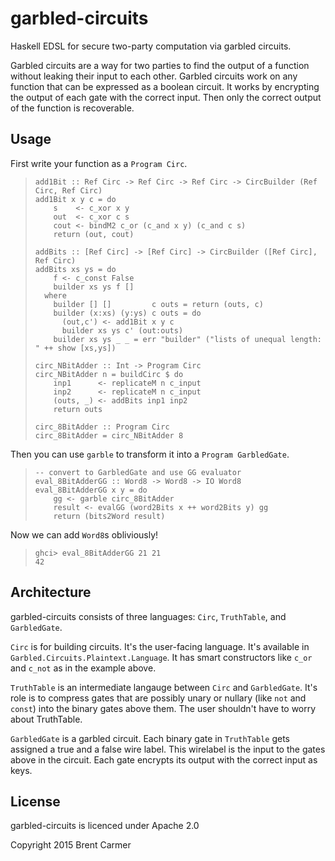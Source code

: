 garbled-circuits
================

Haskell EDSL for secure two-party computation via garbled circuits.

Garbled circuits are a way for two parties to find the output of a function
without leaking their input to each other. Garbled circuits work on any function 
that can be expressed as a boolean circuit. It works by encrypting the output of
each gate with the correct input. Then only the correct output of the function
is recoverable.

Usage
-----

First write your function as a `Program Circ`.

>     add1Bit :: Ref Circ -> Ref Circ -> Ref Circ -> CircBuilder (Ref Circ, Ref Circ)
>     add1Bit x y c = do
>         s    <- c_xor x y
>         out  <- c_xor c s
>         cout <- bindM2 c_or (c_and x y) (c_and c s)
>         return (out, cout)
>     
>     addBits :: [Ref Circ] -> [Ref Circ] -> CircBuilder ([Ref Circ], Ref Circ)
>     addBits xs ys = do
>         f <- c_const False
>         builder xs ys f []
>       where
>         builder [] []         c outs = return (outs, c)
>         builder (x:xs) (y:ys) c outs = do
>           (out,c') <- add1Bit x y c
>           builder xs ys c' (out:outs)
>         builder xs ys _ _ = err "builder" ("lists of unequal length: " ++ show [xs,ys])
>     
>     circ_NBitAdder :: Int -> Program Circ
>     circ_NBitAdder n = buildCirc $ do
>         inp1      <- replicateM n c_input
>         inp2      <- replicateM n c_input
>         (outs, _) <- addBits inp1 inp2
>         return outs
>     
>     circ_8BitAdder :: Program Circ
>     circ_8BitAdder = circ_NBitAdder 8

Then you can use `garble` to transform it into a `Program GarbledGate`.

>     -- convert to GarbledGate and use GG evaluator
>     eval_8BitAdderGG :: Word8 -> Word8 -> IO Word8
>     eval_8BitAdderGG x y = do
>         gg <- garble circ_8BitAdder
>         result <- evalGG (word2Bits x ++ word2Bits y) gg
>         return (bits2Word result)

Now we can add `Word8`s obliviously!

>     ghci> eval_8BitAdderGG 21 21
>     42

Architecture
------------

garbled-circuits consists of three languages: `Circ`, `TruthTable`, and `GarbledGate`.

`Circ` is for building circuits. It's the user-facing language. It's available in
`Garbled.Circuits.Plaintext.Language`. It has smart constructors like `c_or` and
`c_not` as in the example above.

`TruthTable` is an intermediate langauge between `Circ` and `GarbledGate`. It's
role is to compress gates that are possibly unary or nullary (like `not` and
`const`) into the binary gates above them. The user shouldn't have to worry
about TruthTable.

`GarbledGate` is a garbled circuit. Each binary gate in `TruthTable` gets
assigned a true and a false wire label. This wirelabel is the input
to the gates above in the circuit. Each gate encrypts its output with the
correct input as keys.

License
-------

garbled-circuits is licenced under Apache 2.0

Copyright 2015 Brent Carmer
